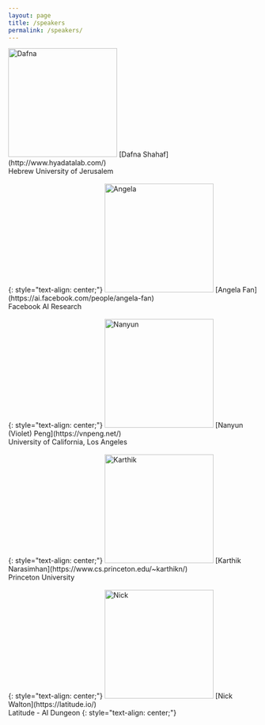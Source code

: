 ```yaml
---
layout: page
title: /speakers
permalink: /speakers/
---
```



<img src="https://wordplay-workshop.github.io/img/dafna.jpg" alt="Dafna" width="220"/>
[Dafna Shahaf](http://www.hyadatalab.com/)<br>Hebrew University of Jerusalem <br><br>
{: style="text-align: center;"}

<img src="https://wordplay-workshop.github.io/img/angela.jpg" alt="Angela" width="220"/>
[Angela Fan](https://ai.facebook.com/people/angela-fan)<br>Facebook AI Research <br><br>
{: style="text-align: center;"}


<img src="https://wordplay-workshop.github.io/img/nanyun.jpg" alt="Nanyun" width="220"/>
[Nanyun (Violet) Peng](https://vnpeng.net/)<br>University of California, Los Angeles <br><br>
{: style="text-align: center;"}


<img src="https://wordplay-workshop.github.io/img/karthik.jpg" alt="Karthik" width="220"/>
[Karthik Narasimhan](https://www.cs.princeton.edu/~karthikn/)<br>Princeton University <br><br>
{: style="text-align: center;"}


<img src="https://wordplay-workshop.github.io/img/nick.jpg" alt="Nick" width="220"/>
[Nick Walton](https://latitude.io/)<br> Latitude - AI Dungeon
{: style="text-align: center;"}

